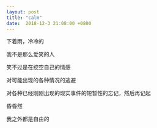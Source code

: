 ```yaml
---
layout: post
title: "calm"
date:  2018-12-3 21:08:00 +0800
---
```

下着雨，冷冷的

我不是那么爱笑的人

笑不过是在挖空自己的情感

对可能出现的各种情况的逃避

对各种已经刚刚出现的现实事件的短暂性的忘记，然后再记起

昏昏然

我之外都是自由的
